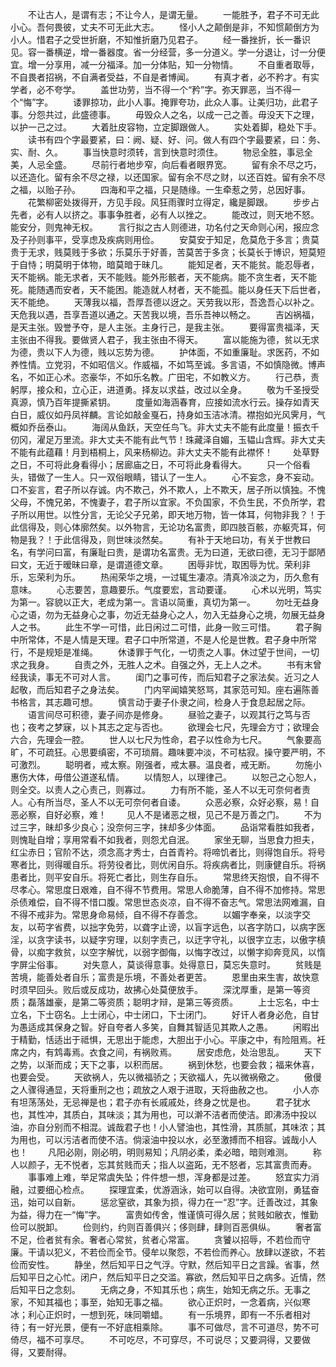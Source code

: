 <!-- { "loadSidebar": true } -->
　　不让古人，是谓有志；不让今人，是谓无量。 
　　一能胜予，君子不可无此小心。吾何畏彼，丈夫不可无此大志。 
　　怪小人之颠倒是非，不知惯颠倒方为小人。惜君子之受世折磨，不知惟折磨乃见君子。 
　　经一番挫折，长一番识见。容一番横逆，增一番器度。省一分经营，多一分道义。学一分退让，讨一分便宜。增一分享用，减一分福泽。加一分体贴，知一分物情。 
　　不自重者取辱，不自畏者招祸，不自满者受益，不自是者博闻。 
　　有真才者，必不矜才。有实学者，必不夸学。 
　　盖世功劳，当不得一个“矜”字。弥天罪恶，当不得一个“悔”字。 
　　诿罪掠功，此小人事。掩罪夸功，此众人事。让美归功，此君子事。分怨共过，此盛德事。 
　　毋毁众人之名，以成一己之善。毋没天下之理，以护一己之过。 
　　大着肚皮容物，立定脚跟做人。 
　　实处着脚，稳处下手。 
　　读书有四个字最要紧，曰：阙、疑、好、问。做人有四个字最要紧，曰：务、实、耐、久。 
　　事当快意时须转，言到快意时须住。 
　　物忌全胜，事忌全美，人忌全盛。 
　　尽前行者地步窄，向后看者眼界宽。 
　　留有余不尽之巧，以还造化。留有余不尽之禄，以还国家。留有余不尽之财，以还百姓。留有余不尽之福，以贻子孙。 
　　四海和平之福，只是随缘。一生牵惹之劳，总因好事。 
　　花繁柳密处拨得开，方见手段。风狂雨骤时立得定，纔是脚跟。 
　　步步占先者，必有人以挤之。事事争胜者，必有人以挫之。 
　　能改过，则天地不怒。能安分，则鬼神无权。 
　　言行拟之古人则德进，功名付之天命则心闲，报应念及子孙则事平，受享虑及疾病则用俭。 
　　安莫安于知足，危莫危于多言；贵莫贵于无求，贱莫贱于多欲；乐莫乐于好善，苦莫苦于多贪；长莫长于博识，短莫短于自恃；明莫明于体物，暗莫暗于昧几。 
　　能知足者，天不能贫。能忍辱者，天不能祸。能无求者，天不能贱。能外形骸者，天不能病。能不贪生者，天不能死。能随遇而安者，天不能困。能造就人材者，天不能孤。能以身任天下后世者，天不能绝。 
　　天薄我以福，吾厚吾德以迓之。天劳我以形，吾逸吾心以补之。天危我以遇，吾享吾道以通之。天苦我以境，吾乐吾神以畅之。 
　　吉凶祸福，是天主张。毁誉予夺，是人主张。主身行己，是我主张。 
　　要得富贵福泽，天主张由不得我。要做贤人君子，我主张由不得天。 
　　富以能施为德，贫以无求为德，贵以下人为德，贱以忘势为德。 
　　护体面，不如重廉耻。求医药，不如养性情。立党羽，不如昭信义。作威福，不如笃至诚。多言语，不如慎隐微。博声名，不如正心术。恣豪华，不如乐名教。广田宅，不如教义方。 
　　行己恭，责躬厚，接众和，立心正，进道勇。择友以求益，改过以全身。 
　　敬为千圣授受真源，慎乃百年提撕紧钥。 
　　度量如海涵春育，应接如流水行云。操存如青天白日，威仪如丹凤祥麟。言论如敲金戛石，持身如玉洁冰清。襟抱如光风霁月，气概如乔岳泰山。 
　　海阔从鱼跃，天空任鸟飞。非大丈夫不能有此度量！振衣千仞冈，濯足万里流。非大丈夫不能有此气节！珠藏泽自媚，玉韫山含辉。非大丈夫不能有此蕴藉！月到梧桐上，风来杨柳边。非大丈夫不能有此襟怀！ 
　　处草野之日，不可将此身看得小；居廊庙之日，不可将此身看得大。 
　　只一个俗看头，错做了一生人。只一双俗眼睛，错认了一生人。 
　　心不妄念，身不妄动。口不妄言，君子所以存诚。内不欺己，外不欺人，上不欺天，居子所以慎独。不愧父母，不愧兄弟，不愧妻子，君子所以宜家。不负国家，不负生民，不负所学，君子所以用世。以性分言，无论父子兄弟，即天地万物，皆一体耳，何物非我？！于此信得及，则心体廓然矣。以外物言，无论功名富贵，即四肢百骸，亦躯壳耳，何物是我？！于此信得及，则世味淡然矣。 
　　有补于天地曰功，有关于世教曰名，有学问曰富，有廉耻曰贵，是谓功名富贵。无为曰道，无欲曰德，无习于鄙陋曰文，无近于暧昧曰章，是谓道德文章。 
　　困辱非忧，取困辱为忧。荣利非乐，忘荣利为乐。 
　　热闹荣华之境，一过辄生凄凉。清真冷淡之为，历久愈有意味。 
　　心志要苦，意趣要乐。气度要宏，言动要谨。 
　　心术以光明，笃实为第一。容貌以正大，老成为第一。言语以简重，真切为第一。 
　　勿吐无益身心之语，勿为无益身心之事，勿近无益身心之人，勿入无益身心之境，勿展无益身人之书。 
　　此生不学一可惜，此日闲过二可惜，此身一败三可惜。 
　　君子胸中所常体，不是人情是天理。君子口中所常道，不是人伦是世教。君子身中所常行，不是规矩是准绳。 
　　休诿罪于气化，一切责之人事。休过望于世间，一切求之我身。 
　　自责之外，无胜人之术。自强之外，无上人之术。 
　　书有末曾经我读，事无不可对人言。 
　　闺门之事可传，而后知君子之家法矣。近习之人起敬，而后知君子之身法矣。 
　　门内罕闻嬉笑怒骂，其家范可知。座右遍陈善书格言，其志趣可想。 
　　慎言动于妻子仆隶之间，检身人于食息起居之际。 
　　语言间尽可积德，妻子间亦是修身。 
　　昼验之妻子，以观其行之笃与否也；夜考之梦寐，以卜其志之定与否也。 
　　欲理会七尺，先理会方寸；欲理会六合，先理会一腔。 
　　世人以七尺为性命，君子以性命为七尺。 
　　气象要高旷，不可疏狂。心思要缜密，不可琐屑。趣味要冲淡，不可枯寂。操守要严明，不可激烈。 
　　聪明者，戒太察。刚强者，戒太暴。温良者，戒无断。 
　　勿施小惠伤大体，毋借公道遂私情。 
　　以情恕人，以理律己。 
　　以恕己之心恕人，则全交。以责人之心责己，则寡过。 
　　力有所不能，圣人不以无可奈何者责人。心有所当尽，圣人不以无可奈何者自诿。 
　　众恶必察，众好必察，易！自恶必察，自好必察，难！ 
　　见人不是诸恶之根，见己不是万善之门。 
　　不为过三字，昧却多少良心；没奈何三字，抹却多少体面。 
　　品诣常看胜如我者，则愧耻自增；享用常看不如我者，则怨尤自泯。 
　　家坐无聊，当思食力担夫，红尘赤日；官阶不达，须念高才秀士，白首青衿。将啼饥者比，则得饱自乐。将号寒者比，则得暖自乐。将劳役者比，则优闲自乐。将疾病者比，则康健自乐。将祸患者比，则平安自乐。将死亡者比，则生存自乐。 
　　常思终天抱恨，自不得不尽孝心。常思度日艰难，自不得不节费用。常思人命脆薄，自不得不加修持。常思杀债难偿，自不得不惜口腹。常思世态炎凉，自不得不奋志气。常思法网难漏，自不得不戒非为。常思身命易倾，自不得不存善念。 
　　以媚字奉亲，以淡字交友，以苟字省费，以拙字免劳，以聋字止谤，以盲字远色，以吝字防口，以病字医淫，以贪字读书，以疑字穷理，以刻字责己，以迂字守礼，以很字立志，以傲字槙骨，以痴字救贫，以空字解忧，以弱字御侮，以悔字改过，以懒字抑奔竞风，以惰字屏尘俗事。 
　　对失意人，莫谈得意事。处得意日，莫忘失意时。 
　　贫贱是苦境，能善处者自乐；富贵是乐境，不善处者更苦。 
　　恩里由来生害，故快意时须早回头。败后或反成功，故拂心处莫便放手。 
　　深沈厚重，是第一等资质；磊落雄豪，是第二等资质；聪明才辩，是第三等资质。 
　　上士忘名，中士立名，下士窃名。上士闭心，中士闭口，下士闭门。 
　　好讦人者身必危，自甘为愚适成其保身之智。好自夸者人多笑，自舞其智适见其欺人之愚。 
　　闲暇出于精勤，恬适出于祗惧，无思出于能虑，大胆出于小心。平康之中，有险阻焉。衽席之内，有鸩毒焉。衣食之间，有祸败焉。 
　　居安虑危，处治思乱。 
　　天下之势，以渐而成；天下之事，以积而居。 
　　祸到休愁，也要会救；福来休喜，也要会受。 
　　天欲祸人，先以微福骄之；天欲福人，先以微祸儆之。 
　　傲僈之人骤得通显，天将重刑之也；疏放之人艰于进取，天将曲赦之也。 
　　小人亦有坦荡荡处，无忌禅是也；君子亦有长戚戚处，终身之忧是也。 
　　君子犹水也，其性冲，其质白，其味淡；其为用也，可以澣不洁者而使洁。即沸汤中投以油，亦自分别而不相混。诚哉君子也！小人譬油也，其性滑，其质腻，其味浓；其为用也，可以污洁者而使不洁。倘滚油中投以水，必至激搏而不相容。诚哉小人也！ 
　　凡阳必刚，刚必明，明则易知；凡阴必柔，柔必暗，暗则难测。 
　　称人以颜子，无不悦者，忘其贫贱而夭；指人以盗跖，无不怒者，忘其富贵而寿。 
　　事事难上难，举足常虞失坠；件件想一想，浑身都是过差。 
　　怒宜实力消融，过要细心检点。 
　　探理宜柔，优游涵泳，始可以自得。决欲宜刚，勇猛奋迅，始可以自新。 
　　惩忿窒欲，其象为损，得力在一“忍”字。迁善改过，其象为益，得力在一“悔”字。 
　　富贵如传舍，惟谨慎可得久居；贫贱如敝衣，惟勤俭可以脱卸。 
　　俭则约，约则百善俱兴；侈则肆，肆则百恶俱纵。 
　　奢者富不足，俭者贫有余。奢者心常贫，贫者心常富。 
　　贪饕以招辱，不若俭而守廉。干请以犯义，不若俭而全节。侵牟以聚怨，不若俭而养心。放肆以遂欲，不若俭而安性。 
　　静坐，然后知平日之气浮。守默，然后知平日之言躁。省事，然后知平日之心忙。闭户，然后知平日之交滥。寡欲，然后知平日之病多。近情，然后知平日之念刻。 
　　无病之身，不知其乐也；病生，始知无病之乐。无事之家，不知其福也；事至，始知无事之福。 
　　欲心正炽时，一念着病，兴似寒冰；利心正炽时，一想到死，味同嚼蜡。 
　　有一乐境界，即有一不乐者相对待；有一好光景，便有一不好底相乘除。 
　　事不可做尽，言不可道尽，势不可倚尽，福不可享尽。 
　　不可吃尽，不可穿尽，不可说尽；又要洞得，又要做得，又要耐得。 

